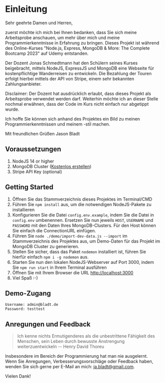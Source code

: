 # Einleitung

Sehr geehrte Damen und Herren,

zuerst möchte ich mich bei Ihnen bedanken, dass Sie sich meine Arbeitsprobe anschauen, um mehr
über mich und meine Programmierkenntnisse in Erfahrung zu bringen. Dieses Projekt ist während des
Online-Kurses "Node.js, Express, MongoDB & More: The Complete Bootcamp 2023" auf Udemy entstanden.

Der Dozent Jonas Schmedtmann hat den Schülern seines Kurses beigebracht, mittels NodeJS, ExpressJS und
MongoDB eine Webseite für kostenpflichtige Wanderreisen zu entwickeln. Die Bezahlung der Touren erfolgt
hierbei mittels der API von Stripe, einem sehr bekannten Zahlungsanbieter.

Disclaimer: Der Dozent hat ausdrücklich erlaubt, dass dieses Projekt als Arbeitsprobe verwendet werden darf.
Weiterhin möchte ich an dieser Stelle nochmal erwähnen, dass der Code im Kurs nicht einfach nur abgetippt wurde.

Ich hoffe Sie können sich anhand des Projektes ein Bild zu meinen Programmierkenntnissen und meinem -stil machen.

Mit freundlichen Grüßen
Jason Bladt

## Voraussetzungen

1. NodeJS 14 or higher
2. MongoDB Cluster ([Kostenlos erstellen](https://account.mongodb.com/account/login))
3. Stripe API Key (optional)

## Getting Started

1. Öffnen Sie das Stammverzeichnis dieses Projektes im Terminal/CMD
2. Führen Sie `npm install` aus, um die notwendigen NodeJS-Pakete zu installieren
3. Konfigurieren Sie die Datei `config.env.example`, indem Sie die Datei in `config.env` umbenennen. Ersetzen Sie nun jeweils `HOST`, `USERNAME` und `PASSWORD` mit den Daten Ihres MongoDB-Clusters. Für den Host können Sie einfach die ConnectionURL einfügen.
4. Führen Sie `node ./demo/import-dev-data.js --import` im Stammverzeichnis des Projektes aus, um Demo-Daten für das Projekt im MongoDB Cluster zu generieren.
5. Stellen Sie sicher, dass das Paket `nodemon` installiert ist, führen Sie hierfür einfach `npm i -g nodemon` aus.
6. Starten Sie nun den lokalen NodeJS-Webserver auf Port 3000, indem Sie `npm run start` in Ihrem Terminal ausführen
7. Öffnen Sie mit Ihrem Browser die URL [http://localhost:3000](http://localhost:3000)
8. Viel Spaß :-)

## Demo-Zugang

```text
Username: admin@bladt.de
Password: testtest
```

## Anregungen und Feedback

> Ich kenne nichts Ermutigenderes als die unbestrittene Fähigkeit des Menschen,
> sein Leben durch bewusste Anstrengung weiterzuentwickeln -- Henry David Thoreu

Insbesondere im Bereich der Programmierung hat man nie ausgelernt. Wenn Sie Anregungen, Verbesserungsvorschläge oder Feedback haben, wenden Sie sich gerne per E-Mail an mich: [ja.bladt@gmail.com](mailto:ja.bladt@gmail.com?subject=Feedback%20Arbeitsprobe).

Vielen Dank!

